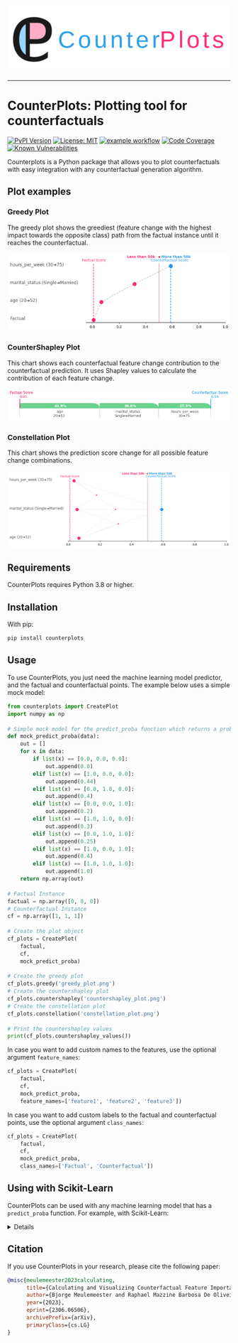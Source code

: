<img src="https://raw.githubusercontent.com/ADMAntwerp/CounterPlots/main/_static/counterplots_logo.svg"><br>

--------------------------------------

CounterPlots: Plotting tool for counterfactuals
=======================================

[![PyPI Version](https://img.shields.io/pypi/v/counterplots.svg)](https://pypi.org/project/counterplots/)
[![License: MIT](https://img.shields.io/badge/License-MIT-yellow.svg)](https://opensource.org/licenses/MIT)
[![example workflow](https://github.com/ADMAntwerp/CounterPlots/actions/workflows/deployment.yml/badge.svg)](https://github.com/ADMAntwerp/CounterPlots/actions)
[![Code Coverage](https://codecov.io/gh/rmazzine/counterplotcoverage/branch/main/graph/badge.svg?token=TQYJSGEMP1)](https://codecov.io/gh/rmazzine/counterplotcoverage)
[![Known Vulnerabilities](https://snyk.io/test/github/ADMAntwerp/CounterPlots/badge.svg)](https://snyk.io/test/github/ADMAntwerp/CounterPlots)

Counterplots is a Python package that allows you to plot counterfactuals with easy integration with any counterfactual generation algorithm.

## Plot examples

### Greedy Plot

The greedy plot shows the greediest (feature change with the highest impact towards the opposite class) path from the factual instance until it reaches the counterfactual.

<img src="https://raw.githubusercontent.com/ADMAntwerp/CounterPlots/main/_static/counterplots_example_greedy.png">

### CounterShapley Plot

This chart shows each counterfactual feature change contribution to the counterfactual prediction. It uses Shapley values to calculate the contribution of each feature change.

<img src="https://raw.githubusercontent.com/ADMAntwerp/CounterPlots/main/_static/counterplots_example_countershapley.png">

### Constellation Plot

This chart shows the prediction score change for all possible feature change combinations.

<img src="https://raw.githubusercontent.com/ADMAntwerp/CounterPlots/main/_static/counterplots_example_constellation.png">

## Requirements
CounterPlots requires Python 3.8 or higher.

## Installation
With pip:
```bash
pip install counterplots
```

## Usage
To use CounterPlots, you just need the machine learning model predictor, and the factual and counterfactual points.
The example below uses a simple mock model:
```python
from counterplots import CreatePlot
import numpy as np

# Simple mock model for the predict_proba function which returns a probability for each input instance
def mock_predict_proba(data):
    out = []
    for x in data:
        if list(x) == [0.0, 0.0, 0.0]:
            out.append(0.0)
        elif list(x) == [1.0, 0.0, 0.0]:
            out.append(0.44)
        elif list(x) == [0.0, 1.0, 0.0]:
            out.append(0.4)
        elif list(x) == [0.0, 0.0, 1.0]:
            out.append(0.2)
        elif list(x) == [1.0, 1.0, 0.0]:
            out.append(0.3)
        elif list(x) == [0.0, 1.0, 1.0]:
            out.append(0.25)
        elif list(x) == [1.0, 0.0, 1.0]:
            out.append(0.4)
        elif list(x) == [1.0, 1.0, 1.0]:
            out.append(1.0)
    return np.array(out)

# Factual Instance
factual = np.array([0, 0, 0])
# Counterfactual Instance
cf = np.array([1, 1, 1])

# Create the plot object
cf_plots = CreatePlot(
    factual,
    cf,
    mock_predict_proba)

# Create the greedy plot
cf_plots.greedy('greedy_plot.png')
# Create the countershapley plot
cf_plots.countershapley('countershapley_plot.png')
# Create the constellation plot
cf_plots.constellation('constellation_plot.png')

# Print the countershapley values
print(cf_plots.countershapley_values())
```

In case you want to add custom names to the features, use the optional argument `feature_names`:
```python
cf_plots = CreatePlot(
    factual,
    cf,
    mock_predict_proba,
    feature_names=['feature1', 'feature2', 'feature3'])
```

In case you want to add custom labels to the factual and counterfactual points, use the optional argument `class_names`:
```python
cf_plots = CreatePlot(
    factual,
    cf,
    mock_predict_proba,
    class_names=['Factual', 'Counterfactual'])
```

## Using with Scikit-Learn

CounterPlots can be used with any machine learning model that has a `predict_proba` function. For example, with Scikit-Learn:
<details>

```python
import numpy as np
from sklearn.ensemble import RandomForestClassifier
from sklearn.datasets import load_iris

from counterplots import CreatePlot

iris = load_iris()

X = iris.data
y = [0 if l == 0 else 1 for l in iris.target] # Makes it a binary classification problem

clf = RandomForestClassifier(max_depth=2, random_state=0)
clf.fit(X, y)

preds = clf.predict(X)

# For the factual point, takes an instance with 0 classification
factual = X[np.argwhere(preds == 0)[0]][0]
# For the counterfactual point, takes an instance with 1 classification
cf = X[np.argwhere(preds == 1)[0]][0]

cf_plots = CreatePlot(
    factual,
    cf,
    clf.predict_proba,
    feature_names=iris.feature_names,
    class_names={0: 'Setosa', 1: 'Non-Setosa'}
)


# Create the greedy plot
cf_plots.greedy('iris_greedy_plot.png')
# Create the countershapley plot
cf_plots.countershapley('iris_countershapley_plot.png')
# Create the constellation plot
cf_plots.constellation('iris_constellation_plot.png')

# Print the countershapley values
print(cf_plots.countershapley_values())
```
</details>

## Citation
If you use CounterPlots in your research, please cite the following paper:
```bibtex
@misc{meulemeester2023calculating,
      title={Calculating and Visualizing Counterfactual Feature Importance Values}, 
      author={Bjorge Meulemeester and Raphael Mazzine Barbosa De Oliveira and David Martens},
      year={2023},
      eprint={2306.06506},
      archivePrefix={arXiv},
      primaryClass={cs.LG}
}
```
